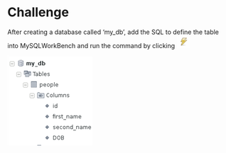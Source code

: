# Challenge

After creating a database called ‘my_db’, add the SQL to define the table into MySQLWorkBench and run the command by clicking ![](imgs/1.png)

![](imgs/2.png)

